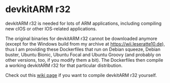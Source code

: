 # devkitARM r32

devkitARM r32 is needed for lots of ARM applications, including compiling new cIOS or other IOS-related applications. 

The original binaries for devkitARM r32 cannot be downloaded anymore 
(except for the Windows build from my archive at https://wii.leseratte10.de), 
thus I am providing these Dockerfiles that run on Debian squeeze, Debian buster, 
Ubuntu Bionic, Ubuntu Focal and Ubuntu Groovy (and probably on other versions, too, if you modify them a bit). 
The Dockerfiles then compile a working devkitARM r32 for that particular distribution. 

Check out this [wiki page](https://github.com/Leseratte10/compile-devkitARM-r32/wiki/Compiling) if you want to compile devkitARM r32 yourself. 
